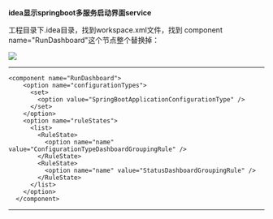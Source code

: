 **idea显示springboot多服务启动界面service**

工程目录下.idea目录，找到workspace.xml文件，找到 component name="RunDashboard"这个节点整个替换掉：

![](https://gitee.com/leefuyong/blogimg/raw/master/null/20210204144938.png)


------------------------------------
```
<component name="RunDashboard">
    <option name="configurationTypes">
      <set>
        <option value="SpringBootApplicationConfigurationType" />
      </set>
    </option>
    <option name="ruleStates">
      <list>
        <RuleState>
          <option name="name" value="ConfigurationTypeDashboardGroupingRule" />
        </RuleState>
        <RuleState>
          <option name="name" value="StatusDashboardGroupingRule" />
        </RuleState>
      </list>
    </option>
  </component>

```
------------------------------------